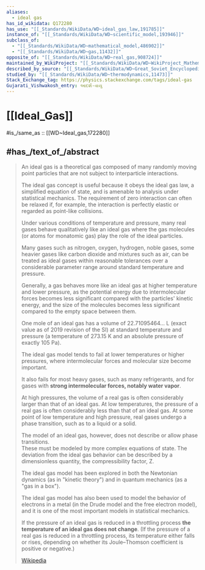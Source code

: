```yaml
---
aliases:
  - ideal gas
has_id_wikidata: Q172280
has_use: "[[_Standards/WikiData/WD~ideal_gas_law,191785]]"
instance_of: "[[_Standards/WikiData/WD~scientific_model,193946]]"
subclass_of:
  - "[[_Standards/WikiData/WD~mathematical_model,486902]]"
  - "[[_Standards/WikiData/WD~gas,11432]]"
opposite_of: "[[_Standards/WikiData/WD~real_gas,908724]]"
maintained_by_WikiProject: "[[_Standards/WikiData/WD~WikiProject_Mathematics,8487137]]"
described_by_source: "[[_Standards/WikiData/WD~Great_Soviet_Encyclopedia_(1926_1947),20078554]]"
studied_by: "[[_Standards/WikiData/WD~thermodynamics,11473]]"
Stack_Exchange_tag: https://physics.stackexchange.com/tags/ideal-gas
Gujarati_Vishwakosh_entry: આદર્શ-વાયુ
---
```


# [[Ideal_Gas]] 

#is_/same_as :: [[WD~Ideal_gas,172280]] 

## #has_/text_of_/abstract 

> An ideal gas is a theoretical gas composed of many randomly moving point particles 
> that are not subject to interparticle interactions. 
> 
> The ideal gas concept is useful because it obeys the ideal gas law, 
> a simplified equation of state, and is amenable to analysis under statistical mechanics. 
> The requirement of zero interaction can often be relaxed if, for example, 
> the interaction is perfectly elastic or regarded as point-like collisions.
>
> Under various conditions of temperature and pressure, 
> many real gases behave qualitatively like an ideal gas 
> where the gas molecules (or atoms for monatomic gas) play the role of the ideal particles. 
> 
> Many gases such as nitrogen, oxygen, hydrogen, noble gases, 
> some heavier gases like carbon dioxide and mixtures such as air, 
> can be treated as ideal gases within reasonable tolerances 
> over a considerable parameter range around standard temperature and pressure. 
> 
> Generally, a gas behaves more like an ideal gas at higher temperature and lower pressure, 
> as the potential energy due to intermolecular forces becomes less significant 
> compared with the particles' kinetic energy, 
> and the size of the molecules becomes less significant 
> compared to the empty space between them. 
> 
> One mole of an ideal gas has a volume of 22.71095464... L (exact value as of 2019 revision of the SI) 
> at standard temperature and pressure (a temperature of 273.15 K and an absolute pressure of exactly 105 Pa).
>
> The ideal gas model tends to fail at lower temperatures or higher pressures, 
> where intermolecular forces and molecular size become important.  
> 
> It also fails for most heavy gases, such as many refrigerants, 
> and for gases with **strong intermolecular forces, notably water vapor**. 
> 
> At high pressures, the volume of a real gas is often considerably larger than that of an ideal gas. 
> At low temperatures, the pressure of a real gas is often considerably less than that of an ideal gas. 
> At some point of low temperature and high pressure, real gases undergo a phase transition, 
> such as to a liquid or a solid. 
> 
> The model of an ideal gas, however, does not describe or allow phase transitions.  
> These must be modeled by more complex equations of state. 
> The deviation from the ideal gas behavior can be described by a dimensionless quantity, 
> the compressibility factor, Z.
>
> The ideal gas model has been explored in both the Newtonian dynamics (as in "kinetic theory") 
> and in quantum mechanics (as a "gas in a box"). 
> 
> The ideal gas model has also been used to model the behavior of electrons in a metal 
> (in the Drude model and the free electron model), 
> and it is one of the most important models in statistical mechanics.
>
> If the pressure of an ideal gas is reduced in a throttling process 
> **the temperature of an ideal gas does not change**. 
> (If the pressure of a real gas is reduced in a throttling process, its temperature either falls or rises, 
> depending on whether its Joule–Thomson coefficient is positive or negative.)
>
> [Wikipedia](https://en.wikipedia.org/wiki/Ideal%20gas) 


